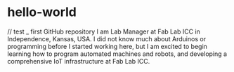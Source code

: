 # hello-world
// test _ first GitHub repository
I am Lab Manager at Fab Lab ICC in Independence, Kansas, USA. I did not know much about Arduinos or programming before I started working here, but I am excited to begin learning how to program automated machines and robots, and developing a comprehensive IoT infrastructure at Fab Lab ICC. 
